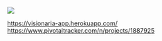 <a href="https://codeclimate.com/github/rails/rails"><img src="https://codeclimate.com/github/rails/rails/badges/gpa.svg" /></a>

https://visionaria-app.herokuapp.com/
https://www.pivotaltracker.com/n/projects/1887925
